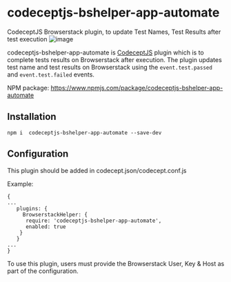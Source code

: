 #  codeceptjs-bshelper-app-automate
CodeceptJS Browserstack plugin, to update Test Names, Test Results after test execution 
![image](https://user-images.githubusercontent.com/62605139/188968904-57d3e55c-8006-4a2e-a5b6-1ca4e6b9f497.png)

codeceptjs-bshelper-app-automate is [CodeceptJS](https://codecept.io/) plugin which is to complete tests results on Browserstack after execution. The plugin updates test name and test results on Browserstack using the `event.test.passed` and `event.test.failed` events.

NPM package: <https://www.npmjs.com/package/codeceptjs-bshelper-app-automate>

## Installation
`npm i  codeceptjs-bshelper-app-automate --save-dev`

## Configuration

This plugin should be added in codecept.json/codecept.conf.js

Example:

```
{
...
   plugins: {
     BrowserstackHelper: {
      require: 'codeceptjs-bshelper-app-automate',
      enabled: true
    }
   }
...
}
```
To use this plugin, users must provide the Browserstack User, Key & Host as part of the configuration.
